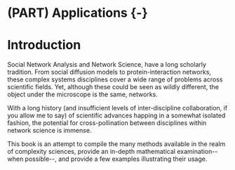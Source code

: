 # (PART) Applications {-}

# Introduction



Social Network Analysis and Network Science, have a long scholarly tradition.
From social diffusion models to protein-interaction networks, these complex systems disciplines cover a wide range of problems across scientific fields. Yet, although these could be seen as wildly different, the object under the microscope is the same, networks. 

With a long history (and insufficient levels of inter-discipline collaboration, if you allow me to say) of scientific advances happing in a somewhat isolated fashion, the potential for cross-pollination between disciplines within network science is immense.

This book is an attempt to compile the many methods available in the realm of complexity sciences, provide an in-depth mathematical examination--when possible--, and provide a few examples illustrating their usage. 

